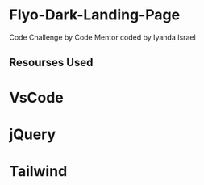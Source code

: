 # Flyo-Dark-Landing-Page

Code Challenge by Code Mentor coded by Iyanda Israel

## Resourses Used
# VsCode
# jQuery
# Tailwind
